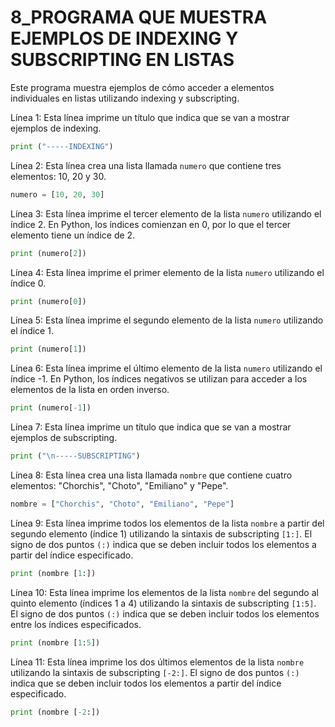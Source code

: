# 8_PROGRAMA QUE MUESTRA EJEMPLOS DE INDEXING Y SUBSCRIPTING EN LISTAS
Este programa muestra ejemplos de cómo acceder a elementos individuales en listas utilizando indexing y subscripting.

Línea 1: Esta línea imprime un título que indica que se van a mostrar ejemplos de indexing.

```python
print ("-----INDEXING")
```

Línea 2: Esta línea crea una lista llamada `numero` que contiene tres elementos: 10, 20 y 30.

```python
numero = [10, 20, 30]
```

Línea 3: Esta línea imprime el tercer elemento de la lista `numero` utilizando el índice 2. En Python, los índices comienzan en 0, por lo que el tercer elemento tiene un índice 
de 2.

```python
print (numero[2])
```

Línea 4: Esta línea imprime el primer elemento de la lista `numero` utilizando el índice 0.

```python
print (numero[0])
```

Línea 5: Esta línea imprime el segundo elemento de la lista `numero` utilizando el índice 1.

```python
print (numero[1])
```

Línea 6: Esta línea imprime el último elemento de la lista `numero` utilizando el índice -1. En Python, los índices negativos se utilizan para acceder a los elementos de la 
lista en orden inverso.

```python
print (numero[-1])
```

Línea 7: Esta línea imprime un título que indica que se van a mostrar ejemplos de subscripting.

```python
print ("\n-----SUBSCRIPTING")
```

Línea 8: Esta línea crea una lista llamada `nombre` que contiene cuatro elementos: "Chorchis", "Choto", "Emiliano" y "Pepe".

```python
nombre = ["Chorchis", "Choto", "Emiliano", "Pepe"]
```

Línea 9: Esta línea imprime todos los elementos de la lista `nombre` a partir del segundo elemento (índice 1) utilizando la sintaxis de subscripting `[1:]`. 
El signo de dos puntos `(:)` indica que se deben incluir todos los elementos a partir del índice especificado.

```python
print (nombre [1:])
```

Línea 10: Esta línea imprime los elementos de la lista `nombre` del segundo al quinto elemento (índices 1 a 4) utilizando la sintaxis de subscripting `[1:5]`.
El signo de dos puntos `(:)` indica que se deben incluir todos los elementos entre los índices especificados.

```python
print (nombre [1:5])
```

Línea 11: Esta línea imprime los dos últimos elementos de la lista `nombre` utilizando la sintaxis de subscripting `[-2:]`. El signo de dos puntos `(:)` indica 
que se deben incluir todos los elementos a partir del índice especificado.

```python
print (nombre [-2:])
```
